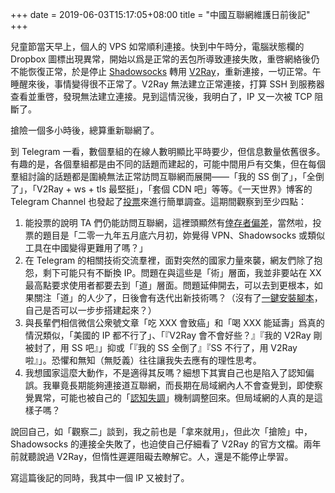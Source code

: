 +++
date = 2019-06-03T15:17:05+08:00
title = "中國互聯網維護日前後記"
+++

兒童節當天早上，個人的 VPS 如常順利連接。快到中午時分，電腦狀態欄的 Dropbox 圖標出現異常，開始以爲是正常的丟包所導致連接失敗，重啓網絡後仍不能恢復正常，於是停止
[Shadowsocks](https://www.google.com/url?sa=t&rct=j&q=&esrc=s&source=web&cd=1&cad=rja&uact=8&ved=2ahUKEwjx9qvRltHiAhWHZ1AKHdJsAx4QFjAAegQIBBAB&url=https%3A%2F%2Fshadowsocks.org%2F&usg=AOvVaw1ufD84XQhIpu7cVnkQh9Sg) 轉用 [V2Ray](https://www.v2ray.com/index.html)，重新連接，一切正常。午睡醒來後，事情變得很不正常了。V2Ray 無法建立正常連接，打算 SSH 到服務器查看並重啓，發現無法建立連接。見到這情況後，我明白了，IP
又一次被 TCP 阻斷了。

搶險一個多小時後，總算重新聯網了。

到 Telegram 一看，數個羣組的在線人數明顯比平時要少，但信息數量依舊很多。有趣的是，各個羣組都是由不同的話題而建起的，可能中間用戶有交集，但在每個羣組討論的話題都是圍繞無法正常訪問互聯網而展開——「我的 SS 倒了」，「全倒了」，「V2Ray + ws + tls 最堅挺」，「套個 CDN 吧」等等。《一天世界》博客的 Telegram Channel 也發起了[投票](https://t.me/yitianshijie/511)來進行簡單調查。這期間觀察到至少四點：

1. 能投票的說明 TA 們仍能訪問互聯網，這裡頭顯然有[倖存者偏差](https://zh.wikipedia.org/zh-hant/%E5%80%96%E5%AD%98%E8%80%85%E5%81%8F%E5%B7%AE)，當然啦，投票的題目是「二零一九年五月底六月初，妳覺得 VPN、Shadowsocks 或類似工具在中國變得更難用了嗎？」
2. 在 Telegram 的相關技術交流羣裡，面對突然的國家力量來襲，網友們除了抱怨，剩下可能只有不斷換 IP。問題在與這些是「術」層面，我並非要站在 XX 最高點要求使用者都要去到「道」層面。問題延伸開去，可以去到更根本，如果關注「道」的人少了，日後會有迭代出新技術嗎？（沒有了[一鍵安裝腳本](https://teddysun.com/548.html)，自己是否可以一步步搭建起來？）
3. 與長輩們相信微信公衆號文章「吃 XXX 會致癌」和「喝 XXX 能延壽」爲真的情況類似，「美國的 IP 都不行了」、「『V2Ray 會不會好些？』『我的 V2Ray 剛被封了，用 SS 吧』」抑或「『我的 SS 全倒了』『SS 不行了，用 V2Ray 啦』」。恐懼和無知（無貶義）往往讓我失去應有的理性思考。
4. 我想國家這麼大動作，不是適得其反嗎？細想下其實自己也是陷入了認知偏誤。我畢竟長期能夠連接道互聯網，而長期在局域網內人不會查覺到，即使察覺異常，可能也被自己的「[認知失調](https://en.wikipedia.org/wiki/Cognitive_dissonance)」機制調整回來。但局域網的人真的是這樣子嗎？

說回自己，如「觀察二」談到，我之前也是「拿來就用」，但此次「搶險」中，Shadowsocks 的連接全失敗了，也迫使自己仔細看了 V2Ray 的官方文檔。兩年前就聽說過 V2Ray，但惰性遲遲阻礙去瞭解它。人，還是不能停止學習。

寫這篇後記的同時，我其中一個 IP 又被封了。
